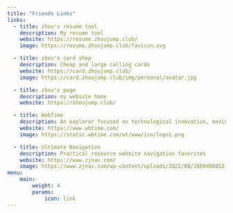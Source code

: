 ```yaml
---
title: "Friends Links"
links:
  - title: zhou's resume tool
    description: My resume tool
    website: https://resume.zhoujump.club/
    image: https://resume.zhoujump.club/favicon.svg

  - title: zhou's card shop
    description: Cheap and large calling cards
    website: https://card.zhoujump.club/
    image: https://card.zhoujump.club/img/personal/avatar.jpg

  - title: zhou's page
    description: my website home
    website: https://zhoujump.club/

  - title: WebTime
    description: An explorer focused on technological innovation, moving beyond time and following his heart!
    website: https://www.wbtime.com/
    image: https://static.wbtime.com/wt/www/ico/logo1.png

  - title: Ultimate Navigation
    description: Practical resource website navigation favorites
    website: https://www.zjnav.com/
    image: https://www.zjnav.com/wp-content/uploads/2022/08/1660466052-ico.png
menu:
    main: 
        weight: 4
        params:
            icon: link
---
```

